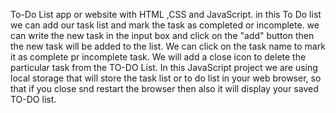 To-Do List app or website with HTML ,CSS and JavaScript. in this To Do list we can add our task list and
mark the task as completed or incomplete. we can write the new task in the input box and click on the "add" button 
then the new task will be added to the list.
We can click on the task name to mark it as complete pr incomplete task. We will add a close icon to delete the 
particular task from the TO-DO List.
In this JavaScript project we are using local storage that will store the task list or to do list
in your web browser, so that if you close snd restart the browser then also it will display your
saved TO-DO list.
